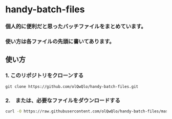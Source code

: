 # handy-batch-files
### 個人的に便利だと思ったバッチファイルをまとめています。
### 使い方は各ファイルの先頭に書いてあります。

## 使い方
### 1. このリポジトリをクローンする
```bsah
git clone https://github.com/olQwQlo/handy-batch-files.git
```
### 2.　または、必要なファイルをダウンロードする
```bash
curl -O https://raw.githubusercontent.com/olQwQlo/handy-batch-files/master/ファイル名
```